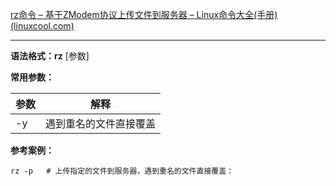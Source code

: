 [rz命令 – 基于ZModem协议上传文件到服务器 – Linux命令大全(手册) (linuxcool.com)](https://www.linuxcool.com/rz)

---

**语法格式：rz** [参数]

**常用参数：**

| 参数 | 解释                     |
| ------ | -------------------------- |
| -y   | 遇到重名的文件直接覆盖<br /> |

**参考案例：**

```shell
rz -p   # 上传指定的文件到服务器，遇到重名的文件直接覆盖：
```
